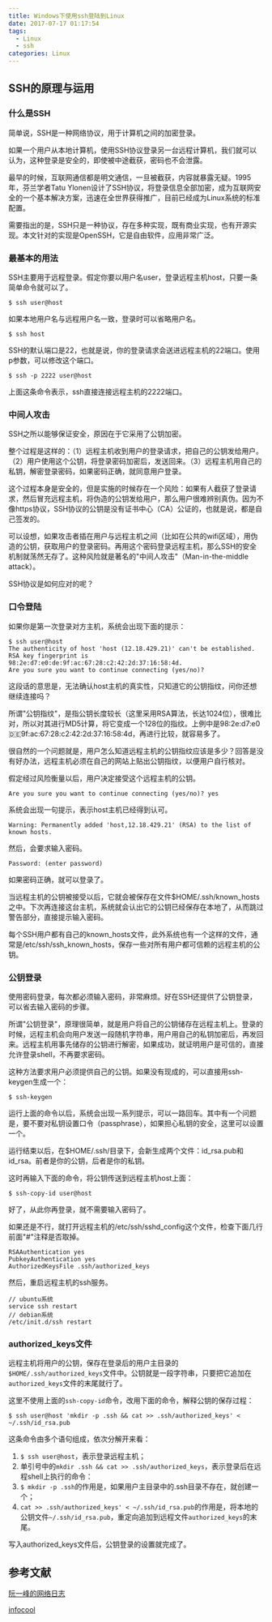 ```yaml
---
title: Windows下使用ssh登陆到Linux
date: 2017-07-17 01:17:54
tags:
  - Linux
  - ssh
categories: Linux
---
```


## SSH的原理与运用

### 什么是SSH

简单说，SSH是一种网络协议，用于计算机之间的加密登录。

如果一个用户从本地计算机，使用SSH协议登录另一台远程计算机，我们就可以认为，这种登录是安全的，即使被中途截获，密码也不会泄露。

最早的时候，互联网通信都是明文通信，一旦被截获，内容就暴露无疑。1995年，芬兰学者Tatu Ylonen设计了SSH协议，将登录信息全部加密，成为互联网安全的一个基本解决方案，迅速在全世界获得推广，目前已经成为Linux系统的标准配置。

需要指出的是，SSH只是一种协议，存在多种实现，既有商业实现，也有开源实现。本文针对的实现是OpenSSH，它是自由软件，应用非常广泛。

<!--more-->

### 最基本的用法

SSH主要用于远程登录。假定你要以用户名user，登录远程主机host，只要一条简单命令就可以了。

`$ ssh user@host`

如果本地用户名与远程用户名一致，登录时可以省略用户名。

`$ ssh host`

SSH的默认端口是22，也就是说，你的登录请求会送进远程主机的22端口。使用p参数，可以修改这个端口。

`$ ssh -p 2222 user@host`

上面这条命令表示，ssh直接连接远程主机的2222端口。

### 中间人攻击

SSH之所以能够保证安全，原因在于它采用了公钥加密。

整个过程是这样的：（1）远程主机收到用户的登录请求，把自己的公钥发给用户。（2）用户使用这个公钥，将登录密码加密后，发送回来。（3）远程主机用自己的私钥，解密登录密码，如果密码正确，就同意用户登录。

这个过程本身是安全的，但是实施的时候存在一个风险：如果有人截获了登录请求，然后冒充远程主机，将伪造的公钥发给用户，那么用户很难辨别真伪。因为不像https协议，SSH协议的公钥是没有证书中心（CA）公证的，也就是说，都是自己签发的。

可以设想，如果攻击者插在用户与远程主机之间（比如在公共的wifi区域），用伪造的公钥，获取用户的登录密码。再用这个密码登录远程主机，那么SSH的安全机制就荡然无存了。这种风险就是著名的"中间人攻击"（Man-in-the-middle attack）。

SSH协议是如何应对的呢？

### 口令登陆

如果你是第一次登录对方主机，系统会出现下面的提示：

```
$ ssh user@host
The authenticity of host 'host (12.18.429.21)' can't be established.
RSA key fingerprint is 98:2e:d7:e0:de:9f:ac:67:28:c2:42:2d:37:16:58:4d.
Are you sure you want to continue connecting (yes/no)?
```
这段话的意思是，无法确认host主机的真实性，只知道它的公钥指纹，问你还想继续连接吗？

所谓"公钥指纹"，是指公钥长度较长（这里采用RSA算法，长达1024位），很难比对，所以对其进行MD5计算，将它变成一个128位的指纹。上例中是98:2e:d7:e0:de:9f:ac:67:28:c2:42:2d:37:16:58:4d，再进行比较，就容易多了。

很自然的一个问题就是，用户怎么知道远程主机的公钥指纹应该是多少？回答是没有好办法，远程主机必须在自己的网站上贴出公钥指纹，以便用户自行核对。

假定经过风险衡量以后，用户决定接受这个远程主机的公钥。

`Are you sure you want to continue connecting (yes/no)? yes`

系统会出现一句提示，表示host主机已经得到认可。

`Warning: Permanently added 'host,12.18.429.21' (RSA) to the list of known hosts.`

然后，会要求输入密码。

`Password: (enter password)`

如果密码正确，就可以登录了。

当远程主机的公钥被接受以后，它就会被保存在文件$HOME/.ssh/known_hosts之中。下次再连接这台主机，系统就会认出它的公钥已经保存在本地了，从而跳过警告部分，直接提示输入密码。

每个SSH用户都有自己的known_hosts文件，此外系统也有一个这样的文件，通常是/etc/ssh/ssh_known_hosts，保存一些对所有用户都可信赖的远程主机的公钥。

### 公钥登录

使用密码登录，每次都必须输入密码，非常麻烦。好在SSH还提供了公钥登录，可以省去输入密码的步骤。

所谓"公钥登录"，原理很简单，就是用户将自己的公钥储存在远程主机上。登录的时候，远程主机会向用户发送一段随机字符串，用户用自己的私钥加密后，再发回来。远程主机用事先储存的公钥进行解密，如果成功，就证明用户是可信的，直接允许登录shell，不再要求密码。

这种方法要求用户必须提供自己的公钥。如果没有现成的，可以直接用ssh-keygen生成一个：

`$ ssh-keygen`

运行上面的命令以后，系统会出现一系列提示，可以一路回车。其中有一个问题是，要不要对私钥设置口令（passphrase），如果担心私钥的安全，这里可以设置一个。

运行结束以后，在$HOME/.ssh/目录下，会新生成两个文件：id_rsa.pub和id_rsa。前者是你的公钥，后者是你的私钥。

这时再输入下面的命令，将公钥传送到远程主机host上面：

`$ ssh-copy-id user@host`

好了，从此你再登录，就不需要输入密码了。

如果还是不行，就打开远程主机的/etc/ssh/sshd_config这个文件，检查下面几行前面"#"注释是否取掉。

```
RSAAuthentication yes
PubkeyAuthentication yes
AuthorizedKeysFile .ssh/authorized_keys
```

然后，重启远程主机的ssh服务。

```
// ubuntu系统
service ssh restart
// debian系统
/etc/init.d/ssh restart
```

### authorized_keys文件

远程主机将用户的公钥，保存在登录后的用户主目录的`$HOME/.ssh/authorized_keys`文件中。公钥就是一段字符串，只要把它追加在`authorized_keys`文件的末尾就行了。

这里不使用上面的`ssh-copy-id`命令，改用下面的命令，解释公钥的保存过程：

`$ ssh user@host 'mkdir -p .ssh && cat >> .ssh/authorized_keys' < ~/.ssh/id_rsa.pub`

这条命令由多个语句组成，依次分解开来看：

1. `$ ssh user@host`，表示登录远程主机；
2. 单引号中的`mkdir .ssh && cat >> .ssh/authorized_keys`，表示登录后在远程shell上执行的命令：
3. `$ mkdir -p .ssh`的作用是，如果用户主目录中的.ssh目录不存在，就创建一个；
4. `cat >> .ssh/authorized_keys' < ~/.ssh/id_rsa.pub`的作用是，将本地的公钥文件`~/.ssh/id_rsa.pub`，重定向追加到远程文件`authorized_keys`的末尾。

写入authorized_keys文件后，公钥登录的设置就完成了。

## 参考文献

[阮一峰的网络日志](http://www.ruanyifeng.com/blog/2011/12/ssh_remote_login.html)

[infocool](http://www.infocool.net/kb/WWW/201702/292102.html)
















































